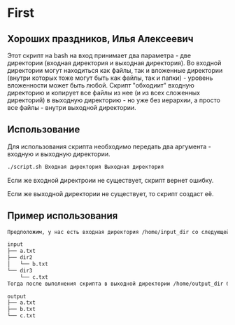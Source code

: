 # First
## Хороших праздников, Илья Алексеевич
Этот скрипт на bash  на вход принимает два параметра - две директории (входная директория и выходная директория). Во входной директории могут находиться как файлы, так и вложенные директории (внутри которых тоже могут быть как файлы, так и папки) - уровень вложенности может быть любой.  Скрипт "обходиит" входную директорию и копирует все файлы из нее (и из всех сложенных директорий) в выходную директорию - но уже без иерархии, а просто все файлы - внутри выходной директории.
## Использование
Для использования скрипта необходимо передать два аргумента - входную и выходную директории.
```bash
./script.sh Входная директория Выходная директория
```
Если же входной директроии не существует, скрипт вернет ошибку.

Если же выходной директории не существует, то скрипт создаст её.
## Пример использования
```bash 
Предположим, у нас есть входная директория /home/input_dir со следующей структурой:

input
├── a.txt
├── dir2
│   └── b.txt
└── dir3
    └── c.txt
Тогда после выполнения скрипта в выходной директории /home/output_dir будет следующая структура:

output
├── a.txt
├── b.txt
└── c.txt
```
